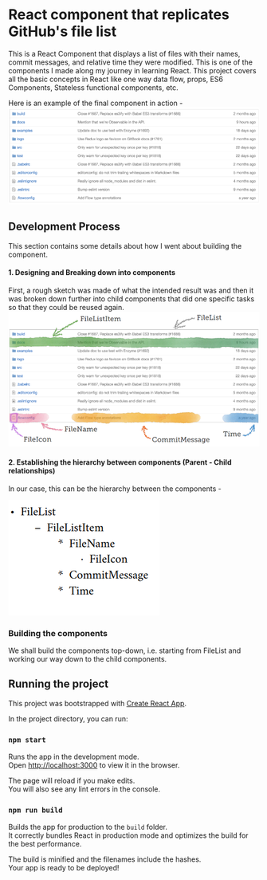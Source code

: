 # React component that replicates GitHub's file list

This is a React Component that displays a list of files with their names, commit messages, and relative time they were modified. This is one of the components I made along my journey in learning React. This project covers all the basic concepts in React like one way data flow, props, ES6 Components, Stateless functional components, etc. 
 
 Here is an example of the final component in action - 
![](screens/product.png)

## Development Process
This section contains some details about how I went about building the component.

#### 1. Designing and Breaking down into components
First, a rough sketch was made of what the intended result was and then it was broken down further into child components that did one specific tasks so that they could be reused again. 
![](screens/break-into-components.png) 

#### 2. Establishing the hierarchy between components (Parent - Child relationships)
In our case, this can be the hierarchy between the components -

![](screens/hierarchy.png) 

### Building the components 
We shall build the components top-down, i.e. starting from FileList and working our way down to the child components. 


## Running the project

This project was bootstrapped with [Create React App](https://github.com/facebook/create-react-app).
    

In the project directory, you can run:

### `npm start`

Runs the app in the development mode.<br>
Open [http://localhost:3000](http://localhost:3000) to view it in the browser.

The page will reload if you make edits.<br>
You will also see any lint errors in the console.

### `npm run build`

Builds the app for production to the `build` folder.<br>
It correctly bundles React in production mode and optimizes the build for the best performance.

The build is minified and the filenames include the hashes.<br>
Your app is ready to be deployed!
